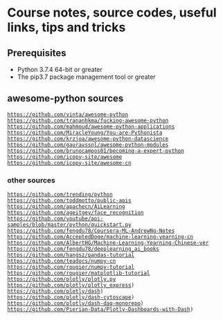 # Course notes, source codes, useful links, tips and tricks

## Prerequisites
*   Python 3.7.4 64-bit or greater
*   The pip3.7 package management tool or greater

## awesome-python sources
<code>https://github.com/vinta/awesome-python</code><br> 
<code>https://github.com/trananhkma/fucking-awesome-python</code><br> 
<code>https://github.com/mahmoud/awesome-python-applications</code><br>
<code>https://github.com/MiracleYoung/You-are-Pythonista</code><br>
<code>https://github.com/krzjoa/awesome-python-datascience</code><br>
<code>https://github.com/gauravssnl/awesome-python-modules</code><br>
<code>https://github.com/brunocampos01/becoming-a-expert-python</code><br>
<code>https://github.com/icopy-site/awesome</code><br>
<code>https://github.com/icopy-site/awesome-cn</code><br>

### other sources
<code>https://github.com/trending/python</code><br> 
<code>https://github.com/toddmotto/public-apis</code><br> 
<code>https://github.com/apachecn/AiLearning</code><br> 
<code>https://github.com/ageitgey/face_recognition</code><br> 
<code>https://github.com/youtube/api-samples/blob/master/python/quickstart.py</code><br>
<code>https://github.com/fengdu78/Coursera-ML-AndrewNg-Notes</code><br>
<code>https://github.com/AcceptedDoge/machine-learning-yearning-cn</code><br>
<code>https://github.com/AlbertHG/Machine-Learning-Yearning-Chinese-ver</code><br>
<code>https://github.com/fengdu78/deeplearning_ai_books</code><br>
<code>https://github.com/hangsz/pandas-tutorial</code><br>
<code>https://github.com/teadocs/numpy-cn</code><br>
<code>https://github.com/rougier/numpy-tutorial</code><br>
<code>https://github.com/rougier/matplotlib-tutorial</code><br>
<code>https://github.com/plotly/plotly.py</code><br>
<code>https://github.com/plotly/plotly_express)</code><br>
<code>https://github.com/plotly/dash)</code><br>
<code>https://github.com/plotly/dash-cytoscape)</code><br>
<code>https://github.com/plotly/dash-daq-monorepo)</code><br>
<code>https://github.com/Pierian-Data/Plotly-Dashboards-with-Dash)</code><br>
